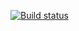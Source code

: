 [![Build status](https://build.appcenter.ms/v0.1/apps/ff7b49b5-bdc7-471b-b2b8-d0a70189c562/branches/master/badge)](https://appcenter.ms)